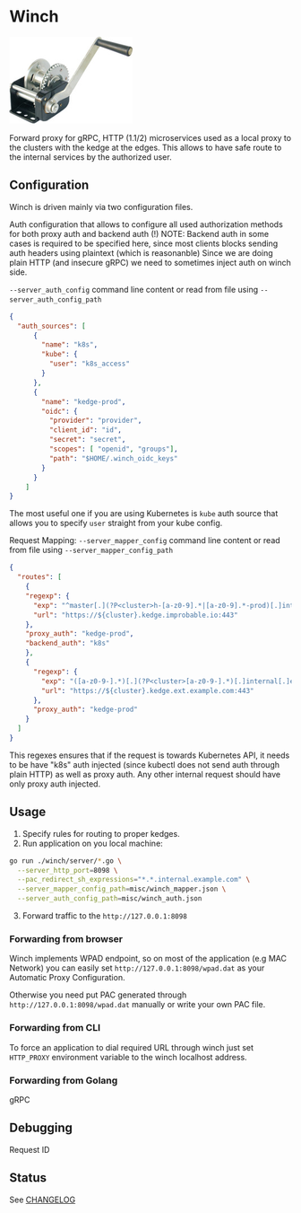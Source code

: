 # Winch

![winch](winch.jpg)

Forward proxy for gRPC, HTTP (1.1/2) microservices used as a local proxy to the clusters with the kedge at the edges.
This allows to have safe route to the internal services by the authorized user.

## Configuration

Winch is driven mainly via two configuration files.

Auth configuration that allows to configure all used authorization methods for both proxy auth and backend auth (!)
NOTE: Backend auth in some cases is required to be specified here, since most clients blocks sending auth headers using plaintext (which is reasonanble)
Since we are doing plain HTTP (and insecure gRPC) we need to sometimes inject auth on winch side.

`--server_auth_config` command line content or read from file using `--server_auth_config_path`

```json
{
  "auth_sources": [
      {
        "name": "k8s",
        "kube": {
          "user": "k8s_access"
        }
      },
      {
        "name": "kedge-prod",
        "oidc": {
          "provider": "provider",
          "client_id": "id",
          "secret": "secret",
          "scopes": [ "openid", "groups"],
          "path": "$HOME/.winch_oidc_keys"
        }
      }
    ]
}
```
The most useful one if you are using Kubernetes is `kube` auth source that allows you to specify `user` straight from your kube config.

Request Mapping:
`--server_mapper_config` command line content or read from file using `--server_mapper_config_path`
```json
{
  "routes": [
    {
    "regexp": {
      "exp": "^master[.](?P<cluster>h-[a-z0-9].*|[a-z0-9].*-prod)[.]internal[.]improbable[.]io:6443",
      "url": "https://${cluster}.kedge.improbable.io:443"
    },
    "proxy_auth": "kedge-prod",
    "backend_auth": "k8s"
    },
    {
      "regexp": {
        "exp": "([a-z0-9-].*)[.](?P<cluster>[a-z0-9-].*)[.]internal[.]example[.]com",
        "url": "https://${cluster}.kedge.ext.example.com:443"
      },
      "proxy_auth": "kedge-prod"
    }
  ]
}
```

This regexes ensures that if the request is towards Kubernetes API, it needs to be have "k8s" auth injected (since kubectl does not send auth through
plain HTTP) as well as proxy auth. Any other internal request should have only proxy auth injected.


## Usage
1. Specify rules for routing to proper kedges.
2. Run application on you local machine:

```bash
go run ./winch/server/*.go \
  --server_http_port=8098 \
  --pac_redirect_sh_expressions="*.*.internal.example.com" \
  --server_mapper_config_path=misc/winch_mapper.json \
  --server_auth_config_path=misc/winch_auth.json
```

3. Forward traffic to the `http://127.0.0.1:8098`

### Forwarding from browser

Winch implements WPAD endpoint, so on most of the application (e.g MAC Network)
you can easily set `http://127.0.0.1:8098/wpad.dat` as your Automatic Proxy Configuration.

Otherwise you need put PAC generated through `http://127.0.0.1:8098/wpad.dat` manually
or write your own PAC file.

### Forwarding from CLI 

To force an application to dial required URL through winch just set `HTTP_PROXY` environment variable to the winch localhost address.

### Forwarding from Golang

gRPC


## Debugging

Request ID
## Status

See [CHANGELOG](../CHANGELOG.md)


